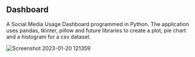 ## Dashboard
A Social Media Usage Dashboard programmed in Python. The application uses pandas, tkinter, pillow and future libraries to create a plot, pie chart and a histogram for a csv dataset. 

![Screenshot 2023-01-20 121359](https://user-images.githubusercontent.com/110789514/213762239-bdce74e3-ec20-4295-9e68-87662aadd05b.png)
